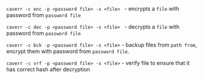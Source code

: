 `caverr -c enc -p <password file> -s <file> ` - encrypts a `file` with password from `password file`

`caverr -c dec -p <password file> -s <file> ` - decrypts a `file` with password from `password file`

`caverr -c bck -p <password file> -s <file>` - backup files from `path from`, encrypt them with password from `password file`.

`caverr -c vrf -p <password file> -s <file>` - verify file to ensure that it has correct hash after decryption
